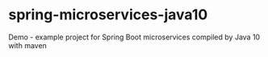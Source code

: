 # spring-microservices-java10
Demo - example project for Spring Boot microservices compiled by Java 10 with maven
